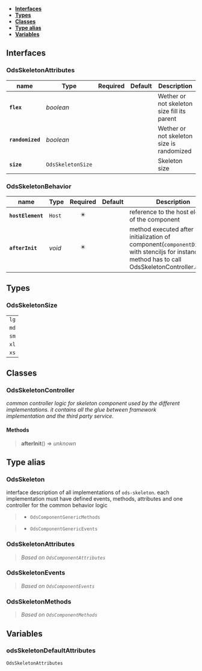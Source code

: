 * [**Interfaces**](#interfaces)
* [**Types**](#types)
* [**Classes**](#classes)
* [**Type alias**](#type-alias)
* [**Variables**](#variables)

## Interfaces

### OdsSkeletonAttributes
|name | Type | Required | Default | Description|
|---|---|:---:|---|---|
|**`flex`** | _boolean_ |  |  | Wether or not skeleton size fill its parent|
|**`randomized`** | _boolean_ |  |  | Wether or not skeleton size is randomized|
|**`size`** | `OdsSkeletonSize` |  |  | Skeleton size|

### OdsSkeletonBehavior
|name | Type | Required | Default | Description|
|---|---|:---:|---|---|
|**`hostElement`** | `Host` | ✴️ |  | reference to the host element of the component|
|**`afterInit`** | _void_ | ✴️ |  | method executed after initialization of component(`componentDidLoad` with stenciljs for instance).this method has to call OdsSkeletonController.afterInit|

## Types

### OdsSkeletonSize
|  |
|:---:|
| `lg` |
| `md` |
| `sm` |
| `xl` |
| `xs` |

## Classes

### OdsSkeletonController
_common controller logic for skeleton component used by the different implementations._
_it contains all the glue between framework implementation and the third party service._

#### Methods
> **afterInit**() => _unknown_



## Type alias

### OdsSkeleton

interface description of all implementations of `ods-skeleton`.
each implementation must have defined events, methods, attributes
and one controller for the common behavior logic

> - `OdsComponentGenericMethods`

> - `OdsComponentGenericEvents`

### OdsSkeletonAttributes

> _Based on `OdsComponentAttributes`_

### OdsSkeletonEvents

> _Based on `OdsComponentEvents`_

### OdsSkeletonMethods

> _Based on `OdsComponentMethods`_

## Variables

### odsSkeletonDefaultAttributes
`OdsSkeletonAttributes`